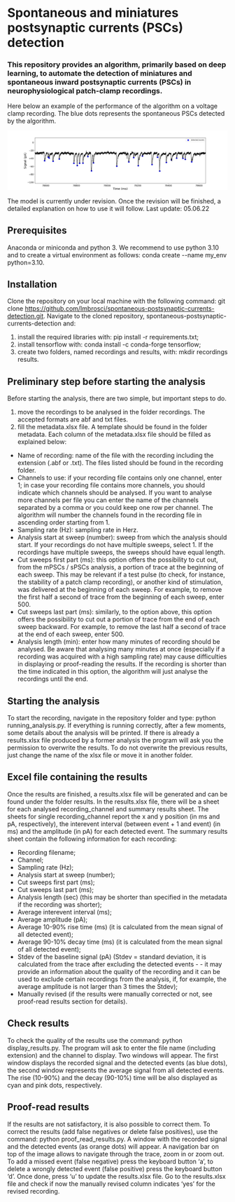 # Spontaneous and miniatures postsynaptic currents (PSCs) detection

### This repository provides an algorithm, primarily based on deep learning, to automate the detection of miniatures and spontaneous inward postsynaptic currents (PSCs) in neurophysiological patch-clamp recordings.

Here below an example of the performance of the algorithm on a voltage clamp recording. The blue dots represents the spontaneous PSCs detected by the algorithm. 

![Alt text](/example.jpg?raw=true)

The model is currently under revision. Once the revision will be finished, a detailed explanation on how to use it will follow. 
Last update: 05.06.22

## Prerequisites
Anaconda or miniconda and python 3. We recommend to use python 3.10 and to create a virtual environment as follows: conda create --name my_env python=3.10.

## Installation
Clone the repository on your local machine with the following command: git clone https://github.com/Imbrosci/spontaneous-postsynaptic-currents-detection.git. 
Navigate to the cloned repository, spontaneous-postsynaptic-currents-detection and:
1) install the required libraries with: pip install -r requirements.txt;
2) install tensorflow with: conda install -c conda-forge tensorflow;
3) create two folders, named recordings and results, with: mkdir recordings results.

## Preliminary step before starting the analysis 
Before starting the analysis, there are two simple, but important steps to do.
1) move the recordings to be analysed in the folder recordings. The accepted formats are abf and txt files.
2) fill the metadata.xlsx file. A template should be found in the folder metadata.
Each column of the metadata.xlsx file should be filled as explained below:
- Name of recording: name of the file with the recording including the extension (.abf or .txt). The files listed should be found in the recording folder. 
- Channels to use: if your recording file contains only one channel, enter 1; in case your recording file contains more channels, you should indicate which channels should be analysed. If you want to analyse more channels per file you can enter the name of the channels separated by a comma or you could keep one row per channel. The algorithm will number the channels found in the recording file in ascending order starting from 1.
- Sampling rate (Hz): sampling rate in Herz.
- Analysis start at sweep (number): sweep from which the analysis should start. If your recordings do not have multiple sweeps, select 1. If the recordings have multiple sweeps, the sweeps should have equal length.
- Cut sweeps first part (ms): this option offers the possibility to cut out, from the mPSCs / sPSCs analysis, a portion of trace at the beginning of each sweep. This may be relevant if a test pulse (to check, for instance, the stability of a patch clamp recording), or another kind of stimulation, was delivered at the beginning of each sweep. For example, to remove the first half a second of trace from the beginning of each sweep, enter 500.
- Cut sweeps last part (ms): similarly, to the option above, this option offers the possibility to cut out a portion of trace from the end of each sweep backward. For example, to remove the last half a second of trace at the end of each sweep, enter 500.
- Analysis length (min): enter how many minutes of recording should be analysed. Be aware that analysing many minutes at once (especially if a recording was acquired with a high sampling rate) may cause difficulties in displaying or proof-reading the results. If the recording is shorter than the time indicated in this option, the algorithm will just analyse the recordings until the end. 

## Starting the analysis
To start the recording, navigate in the repository folder and type: python running_analysis.py. If everything is running correctly, after a few moments, some details about the analysis will be printed.
If there is already a results.xlsx file produced by a former analysis the program will ask you the permission to overwrite the results. To do not overwrite the previous results, just change the name of the xlsx file or move it in another folder. 

## Excel file containing the results
Once the results are finished, a results.xlsx file will be generated and can be found under the folder results. 
In the results.xlsx file, there will be a sheet for each analysed recording_channel and summary results sheet.
The sheets for single recording_channel report the x and y position (in ms and pA, respectively), the interevent interval (between event + 1 and event) (in ms) and the amplitude (in pA) for each detected event.
The summary results sheet contain the following information for each recording:
- Recording filename;
- Channel;
- Sampling rate (Hz);
- Analysis start at sweep (number);
- Cut sweeps first part (ms);
- Cut sweeps last part (ms);
- Analysis length (sec) (this may be shorter than specified in the metadata if the recording was shorter);
- Average interevent interval (ms);
- Average amplitude (pA);
- Average 10-90% rise time (ms) (it is calculated from the mean signal of all detected event);
- Average 90-10% decay time (ms) (it is calculated from the mean signal of all detected event);
- Stdev of the baseline signal (pA) (Stdev = standard deviation, it is calculated from the trace after excluding the detected events - - it may provide an information about the quality of the recording and it can be used to exclude certain recordings from the analysis, if, for example, the average amplitude is not larger than 3 times the Stdev);
- Manually revised (if the results were manually corrected or not, see proof-read results section for details).

## Check results
To check the quality of the results use the command: python display_results.py. The program will ask to enter the file name (including extension) and the channel to display.
Two windows will appear. The first window displays the recorded signal and the detected events (as blue dots), the second window represents the average signal from all detected events. The rise (10-90%) and the decay (90-10%) time will be also displayed as cyan and pink dots, respectively. 

## Proof-read results
If the results are not satisfactory, it is also possible to correct them. 
To correct the results (add false negatives or delete false positives), use the command: python proof_read_results.py. 
A window with the recorded signal and the detected events (as orange dots) will appear. A navigation bar on top of the image allows to navigate through the trace, zoom in or zoom out. To add a missed event (false negative) press the keyboard button ‘a’, to delete a wrongly detected event (false positive) press the keyboard button ‘d’. Once done, press ‘u’ to update the results.xlsx file. Go to the results.xlsx file and check if now the manually revised column indicates ‘yes’ for the revised recording.
